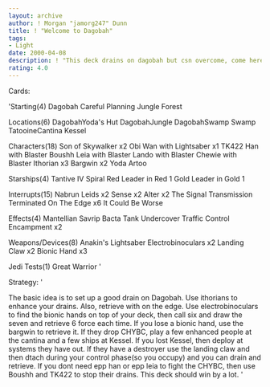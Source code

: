 ```yaml
---
layout: archive
author: ! Morgan "jamorg247" Dunn
title: ! "Welcome to Dagobah"
tags:
- Light
date: 2000-04-08
description: ! "This deck drains on dagobah but csn overcome, come here you big coward."
rating: 4.0
---
```

Cards: 

'Starting(4)
Dagobah
Careful Planning
Jungle
Forest

Locations(6)
DagobahYoda's Hut
DagobahJungle
DagobahSwamp
Swamp
TatooineCantina
Kessel

Characters(18)
Son of Skywalker x2
Obi Wan with Lightsaber x1
TK422
Han with Blaster
Boushh
Leia with Blaster
Lando with Blaster
Chewie with Blaster
Ithorian x3
Bargwin x2
Yoda
Artoo

Starships(4)
Tantive IV
Spiral
Red Leader in Red 1
Gold Leader in Gold 1

Interrupts(15)
Nabrun Leids x2
Sense x2
Alter x2
The Signal
Transmission Terminated
On The Edge x6
It Could Be Worse

Effects(4)
Mantellian Savrip
Bacta Tank
Undercover
Traffic Control
Encampment x2

Weapons/Devices(8)
Anakin's Lightsaber
Electrobinoculars x2
Landing Claw x2
Bionic Hand x3

Jedi Tests(1)
Great Warrior
'

Strategy: '

The basic idea is to set up a good drain on Dagobah.  Use ithorians to enhance your drains.  Also, retrieve with on the edge.  Use electrobinoculars to find the bionic hands on top of your deck, then call six and draw the seven and retrieve 6 force each time.  If you lose a bionic hand, use the bargwin to retrieve it.  If they drop CHYBC, play a few enhanced people at the cantina and a few ships at Kessel.	If you lost Kessel, then deploy at systems they have out.  If they have a destroyer use the landing claw and then dtach during your control phase(so you occupy) and you can drain and retrieve.  If you dont need epp han or epp leia to fight the CHYBC, then use Boushh and TK422 to stop their drains.  This deck should win by a lot. '